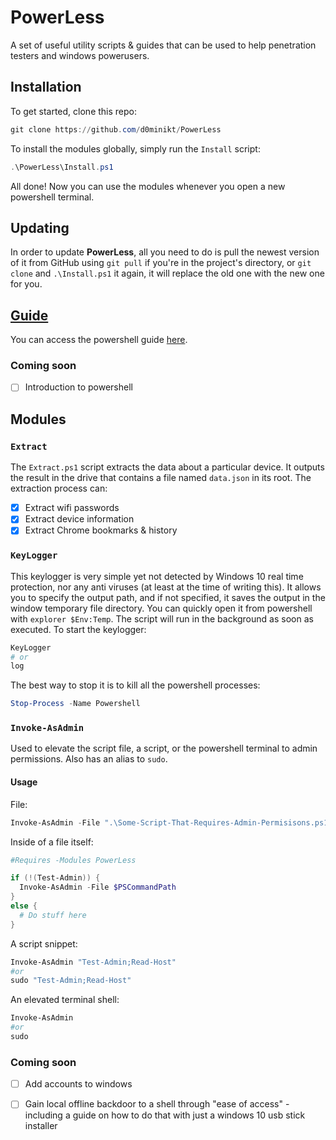 # PowerLess
A set of useful utility scripts & guides that can be used to help penetration testers and windows powerusers.

## Installation
To get started, clone this repo:
```powershell
git clone https://github.com/d0minikt/PowerLess
```
To install the modules globally, simply run the `Install` script:
```powershell
.\PowerLess\Install.ps1
```
All done! Now you can use the modules whenever you open a new powershell terminal.

## Updating
In order to update **PowerLess**, all you need to do is pull the newest version of it 
from GitHub using `git pull` if you're in the project's directory, or `git clone` and `.\Install.ps1`
it again, it will replace the old one with the new one for you.


## [Guide](GUIDE.md)
You can access the powershell guide [here](GUIDE.md).

### Coming soon
 - [ ] Introduction to powershell

## Modules

### `Extract`
The `Extract.ps1` script extracts the data about a particular device. It outputs the result in the drive that contains a file named `data.json` in its root. The extraction process can:
 - [x] Extract wifi passwords
 - [x] Extract device information
 - [x] Extract Chrome bookmarks & history

### `KeyLogger`
This keylogger is very simple yet not detected by Windows 10 real time protection, nor any anti viruses (at least at the time of writing this). It allows you to specify the output path, and if not specified, it saves the output in the window temporary file directory. You can quickly open it from powershell with `explorer $Env:Temp`. The script will run in the background as soon as executed.
To start the keylogger:
```powershell
KeyLogger
# or
log
```
The best way to stop it is to kill all the powershell processes:
```powershell
Stop-Process -Name Powershell
```

### `Invoke-AsAdmin`
Used to elevate the script file, a script, or the powershell terminal to admin permissions. Also has an alias to `sudo`.
#### Usage
File:
```powershell
Invoke-AsAdmin -File ".\Some-Script-That-Requires-Admin-Permisisons.ps1"
```
Inside of a file itself:
```powershell
#Requires -Modules PowerLess

if (!(Test-Admin)) {
  Invoke-AsAdmin -File $PSCommandPath
}
else {
  # Do stuff here
}
```
A script snippet:
```powershell
Invoke-AsAdmin "Test-Admin;Read-Host"
#or
sudo "Test-Admin;Read-Host"
```
An elevated terminal shell:
```powershell
Invoke-AsAdmin
#or
sudo
```

### Coming soon
 - [ ] Add accounts to windows
 - [ ] Gain local offline backdoor to a shell through "ease of access" - including a guide on how to do that with just a windows 10 usb stick installer

